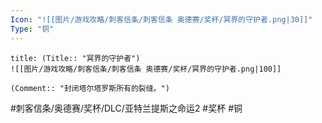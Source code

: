 ```yaml
---
Icon: "![[图片/游戏攻略/刺客信条/刺客信条 奥德赛/奖杯/冥界的守护者.png|30]]"
Type: "铜"
---
```

```ad-common-bronze-trophy
title: (Title:: "冥界的守护者")
![[图片/游戏攻略/刺客信条/刺客信条 奥德赛/奖杯/冥界的守护者.png|100]]

(Comment:: "封闭塔尔塔罗斯所有的裂缝。")
```

#刺客信条/奥德赛/奖杯/DLC/亚特兰提斯之命运2 #奖杯 #铜
